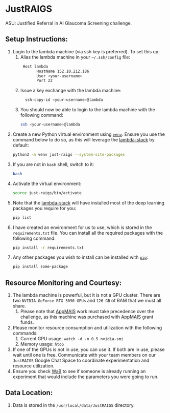 # JustRAIGS
ASU: Justified Referral in AI Glaucoma Screening challenge.

## Setup Instructions:
1. Login to the lambda machine (via ssh key is preferred). To set this up:
   1. Alias the lambda machine in your `~/.ssh/config` file:
      ```bash
       Host lambda
             HostName 152.10.212.186
             User <your-username>
             Port 22
      ```
   2. Issue a key exchange with the lambda machine:
      ```bash
        ssh-copy-id <your-username>@lambda
      ```
   3. You should now be able to login to the lambda machine with the following command:
      ```bash
      ssh <your-username>@lambda
      ```
2. Create a new Python virtual environment using [`venv`](https://docs.python.org/3/library/venv.html). Ensure you use
the command below to do so, as this will leverage the [lambda-stack](https://lambdalabs.com/lambda-stack-deep-learning-software) by default:
   ```bash
   python3 -m venv just-raigs --system-site-packages
   ```
3. If you are not in `bash` shell, switch to it:
    ```bash
    bash
    ```
4. Activate the virtual environment:
   ```bash
   source just-raigs/bin/activate
   ```
5. Note that the [lambda-stack](https://lambdalabs.com/lambda-stack-deep-learning-software) will have installed most of
the deep learning packages you require for you:
    ```bash
    pip list
    ```
6. I have created an environment for us to use, which is stored in the `requirements.txt` file. You can install all the
required packages with the following command:
   ```bash
   pip install -r requirements.txt
   ```
7. Any other packages you wish to install can be installed with [`pip`](https://pip.pypa.io/en/stable/):
   ```bash
   pip install some-package
   ```

## Resource Monitoring and Courtesy:
1. The lambda machine is powerful, but it is not a GPU cluster. There are two `NVIDIA GeForce RTX 3090 GPUs` and `126 GB`
of RAM that we must all share. 
   1. Please note that [AppMAIS](https://appmais.cs.appstate.edu/) work must take precedence over the challenge, as
   this machine was purchased with [AppMAIS](https://appmais.cs.appstate.edu/) grant funds.
2. Please monitor resource consumption and utilization with the following commands:
   1. Current GPU usage: `watch -d -n 0.5 nvidia-smi`
   2. Memory usage: `htop`
3. If one of the GPUs is not in use, you can use it. If both are in use, please wait until one is free. Communicate with
your team members on our `JustRAIGS` Google Chat Space to coordinate experimentation and resource utilization.
4. Ensure you check [WaB](https://wandb.ai/appmais/JustRAIGS) to see if someone is already running an experiment that
would include the parameters you were going to run. 


## Data Location:
1. Data is stored in the `/usr/local/data/JustRAIGS` directory.

